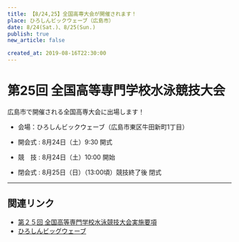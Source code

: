 ```yaml
---
title: 【8/24,25】全国高専大会が開催されます！
place: ひろしんビックウェーブ（広島市）
date: 8/24(Sat.)、8/25(Sun.)
publish: true
new_article: false

created_at: 2019-08-16T22:30:00
---
```


# 第25回 全国高等専門学校水泳競技大会

広島市で開催される全国高専大会に出場します！

- 会場：ひろしんビックウェーブ（広島市東区牛田新町1丁目）

- 開会式 : 8月24日（土）9:30 開式
- 競　技 : 8月24日（土）10:00 開始
- 閉会式 : 8月25日（日）（13:00頃）競技終了後 閉式
---

## 関連リンク

- [第２５回 全国高等専門学校水泳競技大会実施要項](http://www.oshima-k.ac.jp/taikai2019/yoko014.pdf)
- [ひろしんビッグウェーブ](http://www.sports-or.city.hiroshima.jp/facilities/sogo-p)
